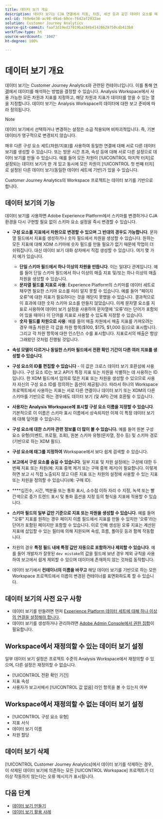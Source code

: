 ```yaml
---
title: 데이터 보기 개요
description: 데이터 보기는 CJA 연결에서 지표, 차원, 세션 등과 같은 데이터 요소를 해석하는 방법을 지정합니다.
exl-id: f69e6e38-ac98-49a6-b0ce-f642af2932ae
solution: Customer Journey Analytics
source-git-commit: faaf3d19ed37019ba284b41420628750cdb413b8
workflow-type: ht
source-wordcount: '1047'
ht-degree: 100%

---
```


# 데이터 보기 개요

데이터 보기는 Customer Journey Analytics와 관련된 컨테이너입니다. 이를 통해 [연결](/help/connections/create-connection.md)에서 데이터를 해석하는 방법을 결정할 수 있습니다. Analysis Workspace에서 사용 가능한 모든 차원과 지표를 지정하고, 해당 차원과 지표가 데이터를 얻을 수 있는 열을 지정합니다. 데이터 보기는 Analysis Workspace의 데이터에 대한 보고 준비에 따라 정의됩니다.

>[!NOTE]
>
>데이터 보기에서 선택하거나 변경하는 설정은 소급 적용되며 비파괴적입니다. 즉, 기본 데이터가 영구적으로 변경되지 않습니다.

매우 다른 구성 요소 세트(차원/지표)를 사용하여 동일한 연결에 대해 서로 다른 데이터 보기를 생성할 수 있습니다. 또는 방문 시간 초과, 속성 등에 대해 서로 다른 설정으로 데이터 보기를 만들 수 있습니다. 예를 들어 모든 차원이 [!UICONTROL 마지막 터치]로 설정되는 데이터 보기가 한 개 있고 동시에 모든 차원이 [!UICONTROL 첫 번째 터치]로 설정된 다른 데이터 보기(동일한 데이터 세트에 기반)가 있을 수 있습니다.

Customer Journey Analytics의 Workspace 프로젝트는 데이터 보기를 기반으로 합니다.

## 데이터 보기의 기능

데이터 보기를 사용하면 Adobe Experience Platform에서 스키마를 변경하거나 CJA 환경을 다시 구현할 필요 없이 스키마 요소 설정을 즉시 변경할 수 있습니다.

* **구성 요소를 지표에서 차원으로 변경할 수 있으며 그 반대의 경우도 가능합니다**. 문자열 필드에서 지표를 생성하거나 숫자 필드에서 차원을 생성할 수 있습니다. 원하는 모든 지표에 대해 XDM 스키마에 숫자 필드를 만들 필요가 없기 때문에 작업이 더 쉬워집니다. 대신 데이터 보기 대화 상자에서 직접 생성할 수 있습니다. 여기 몇 가지 예가 있습니다.
   * **단일 스키마 필드에서 하나 이상의 차원을 만듭니다**. 이는 일대다 관계입니다. 예를 들어 단일 스키마 필드에서 하나 이상의 매출 지표 및/또는 하나 이상의 매출 차원을 생성할 수 있습니다.
   * **문자열 필드를 지표로 사용**: Experience Platform의 스키마를 데이터 세트로 채우면 필요한 스키마 요소를 미리 알지 못할 수 있습니다. 예를 들어 &quot;페이지 오류&quot;에 대한 지표가 필요하다는 것을 깨닫지 못했을 수 있습니다. 결과적으로 이 효과에 대한 숫자 스키마 요소를 만들지 않았습니다. 이제 문자열 요소를 지표로 사용하여 데이터 보기 설정을 사용하여 문자열에 &#39;오류&#39;라는 단어가 포함되어 있을 때마다 이 단어를 지표로 사용할 수 있도록 지정할 수 있습니다.
   * **숫자 필드를 차원으로 사용**: 예를 들어 매출 차원에서 매출 지표를 가져오려는 경우 매출 차원은 각 값을 차원 항목($100, $175, $1,000 등)으로 표시합니다. 그리고 각 차원 항목에 대한 인스턴스 수를 표시합니다. 지표로서의 매출은 항상 그래왔던 것처럼 진행될 것입니다.

* **속성 모델이 다르거나 동일한 스키마 필드에서 전환 확인 기간이 다른 여러 지표를 생성할 수 있습니다**.

* **구성 요소의 ID를 편집할 수 있습니다** - 이 값은 크로스 데이터 보기 호환성에 사용됩니다. 구성 요소 ID는 보고 API가 특정 지표 또는 차원을 식별하는 데 사용하는 ID입니다. 한 XDM 필드에서 임의로 많은 지표 또는 차원을 생성할 수 있으므로 사용자 자신의 구성 요소 ID를 정의하는 옵션이 제공됩니다. 따라서 하나의 Workspace 프로젝트에서 사용하는 지표는 서로 다른 연결이나 데이터 보기 또는 XDM의 다른 스키마를 기반으로 하는 경우에도 데이터 보기 (및 API) 간에 호환될 수 있습니다.

* **사용자는 Analysis Workspace에 표시할 구성 요소 이름을 지정할 수 있습니다**. 기본적으로 이 이름은 스키마 표시 이름에서 상속되지만 이제 이 특정 데이터 보기에 대해 덮어쓸 수 있습니다.

* **구성 요소에 대한 스키마 관련 정보를 더 많이 볼 수 있습니다.** 예를 들어 원본 구성 요소 유형(이벤트, 프로필, 조회), 원본 스키마 유형(문자열, 정수 등) 및 스키마 경로(기반으로 하는 XDM 필드).

* **구성 요소에 태그를 지정하여** Workspace에서 보다 쉽게 검색할 수 있습니다.

* **보고에서 구성 요소를 숨길 수 있습니다**. 일부 지표 및 차원 설정에는 구성에 대한 두 번째 지표 또는 차원(예: 지표 중복 제거 또는 구매 중복 제거)이 필요합니다. 이렇게 하면 보고 시 직접 노출되지 않고 다른 지표 또는 차원의 설정에 사용할 수 있는 지표 또는 차원을 정의할 수 있습니다(예: 구매 ID).

* ****&#x200B;십진수, 시간, 백분율 또는 통화 표시, 소수점 이하 자리 수 지정, 녹색 또는 빨간색으로 증가 트렌드 표시 및 통화 옵션을 지정 등의 형식을 지표에 적용할 수 있습니다.

* **스키마 필드의 일부 값만 기준으로 지표 또는 차원을 생성할 수 있습니다**. 예를 들어 &quot;오류&quot; 지표를 원하는 경우 페이지 이름 필드에서 지표를 만들 수 있지만 &#39;오류&#39;라는 단어가 포함된 페이지만 포함할 수 있습니다. 이로 인해 생성된 오류 지표는 계산된 지표에 삽입할 수 있는 필터에 의해 지원되며 속성, 흐름, 폴아웃 등과 함께 작동합니다.

* 차원의 경우 **특정 필드 내에 특정 값만 자동으로 포함하거나 제외할 수 있습니다**. 예를 들어 개발자가 잘못된 `dev mistake`의 값을 필드에 보낸 경우 제외 규칙을 사용하여 보고에서 쉽게 제외할 수 있으며 데이터에 존재하지 않는 것처럼 동작합니다.

* 데이터 보기에서 **컨테이너의 이름을 바꾸고** 해당 데이터 보기를 기반으로 하는 모든 Workspace 프로젝트에서 이름이 변경된 컨테이너를 표면화하도록 할 수 있습니다.

## 데이터 보기의 사전 요구 사항

* 데이터 보기를 만들려면 먼저 [Experience Platform 데이터 세트에 대해 하나 이상의 연결을 설정해야 합니다](/help/connections/create-connection.md).
* 데이터 보기를 생성하거나 관리하려면 [Adobe Admin Console에서 권한 집합](https://experienceleague.adobe.com/docs/analytics-platform/using/cja-overview/cja-overview.html?lang=ko-KR#admin-access-permissions)이 필요합니다.

## Workspace에서 재정의할 수 있는 데이터 보기 설정

일부 데이터 보기 설정은 프로젝트 수준의 Analysis Workspace에서 재정의할 수 있으며, 다른 설정은 재정의할 수 없습니다.

* [!UICONTROL 전환 확인 기간]
* 지표 속성
* 사용자가 보고서에서 [!UICONTROL 값 없음] 라인 항목을 볼 수 있는지 여부

## Workspace에서 재정의할 수 없는 데이터 보기 설정

* [!UICONTROL 구성 요소 유형]
* 지표 서식
* 데이터 보기 이름
* 차원 할당

## 데이터 보기 삭제

[!UICONTROL Customer Journey Analytics]에서 데이터 보기를 삭제하는 경우, 이 삭제된 데이터 보기에 의존하는 모든 [!UICONTROL Workspace] 프로젝트가 더 이상 작동하지 않는다는 오류 메시지가 표시됩니다.

## 다음 단계

* [데이터 보기 만들기](/help/data-views/create-dataview.md)
* [데이터 보기 활용 사례](/help/data-views/data-views-usecases.md)
